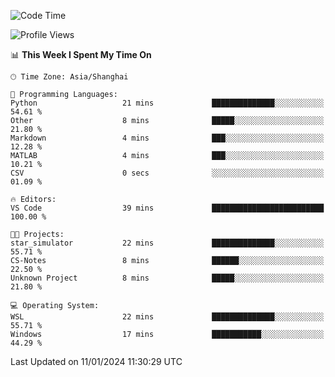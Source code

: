 <!--START_SECTION:waka-->
![Code Time](http://img.shields.io/badge/Code%20Time-1%2C446%20hrs%2044%20mins-blue)

![Profile Views](http://img.shields.io/badge/Profile%20Views-0-blue)

📊 **This Week I Spent My Time On** 

```text
🕑︎ Time Zone: Asia/Shanghai

💬 Programming Languages: 
Python                   21 mins             ██████████████░░░░░░░░░░░   54.61 % 
Other                    8 mins              █████░░░░░░░░░░░░░░░░░░░░   21.80 % 
Markdown                 4 mins              ███░░░░░░░░░░░░░░░░░░░░░░   12.28 % 
MATLAB                   4 mins              ███░░░░░░░░░░░░░░░░░░░░░░   10.21 % 
CSV                      0 secs              ░░░░░░░░░░░░░░░░░░░░░░░░░   01.09 % 

🔥 Editors: 
VS Code                  39 mins             █████████████████████████   100.00 % 

🐱‍💻 Projects: 
star_simulator           22 mins             ██████████████░░░░░░░░░░░   55.71 % 
CS-Notes                 8 mins              ██████░░░░░░░░░░░░░░░░░░░   22.50 % 
Unknown Project          8 mins              █████░░░░░░░░░░░░░░░░░░░░   21.80 % 

💻 Operating System: 
WSL                      22 mins             ██████████████░░░░░░░░░░░   55.71 % 
Windows                  17 mins             ███████████░░░░░░░░░░░░░░   44.29 % 
```


 Last Updated on 11/01/2024 11:30:29 UTC
<!--END_SECTION:waka-->